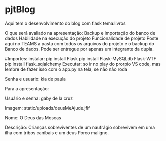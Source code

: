 # pjtBlog
Aqui tem o desenvolvimento do blog com flask
tema:livros

O que será avaliado na apresentação:
Backup e importação do banco de dados
Habilidade na execução do projeto
Funcionalidade de projeto
Poste aqui no TEAMS a pasta com todos os arquivos do projeto e o backup do Banco de dados. Pode ser entregue por apenas um integrante da dupla.

#Importes:
instalar:
pip install Flask
pip install Flask-MySQLdb Flask-WTF
pip install flask_sqlalchemy
Executar: so ir no play do prorpio VS code, mas lembre de fazer isso com o app.py na tela, se não não roda

Senha e usuario: kia de paula

Para a apresentação:


Usuário e senha: gaby de la cruz

Imagem: static/uploads/deusMeAjude.jfif

Nome: O Deus das Moscas

Descrição: Crianças sobreviventes de um naufrágio sobrevivem em uma ilha com tribos canibais e um deus Porco maligno.

